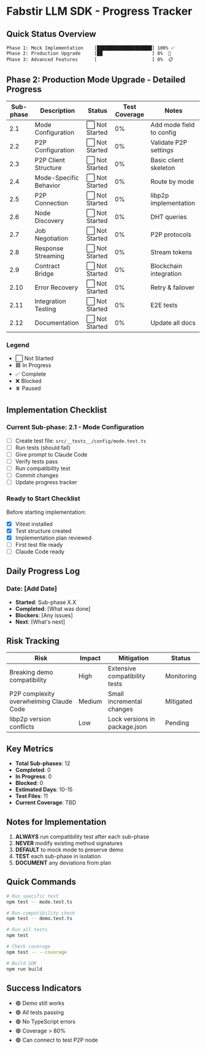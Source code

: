 # Fabstir LLM SDK - Progress Tracker

## Quick Status Overview

```
Phase 1: Mock Implementation    [████████████████████] 100% ✅
Phase 2: Production Upgrade     [██                  ] 8%  🚧
Phase 3: Advanced Features      [                    ] 0%  📋
```

## Phase 2: Production Mode Upgrade - Detailed Progress

| Sub-phase | Description            | Status         | Test Coverage | Notes                    |
| --------- | ---------------------- | -------------- | ------------- | ------------------------ |
| 2.1       | Mode Configuration     | ⬜ Not Started | 0%            | Add mode field to config |
| 2.2       | P2P Configuration      | ⬜ Not Started | 0%            | Validate P2P settings    |
| 2.3       | P2P Client Structure   | ⬜ Not Started | 0%            | Basic client skeleton    |
| 2.4       | Mode-Specific Behavior | ⬜ Not Started | 0%            | Route by mode            |
| 2.5       | P2P Connection         | ⬜ Not Started | 0%            | libp2p implementation    |
| 2.6       | Node Discovery         | ⬜ Not Started | 0%            | DHT queries              |
| 2.7       | Job Negotiation        | ⬜ Not Started | 0%            | P2P protocols            |
| 2.8       | Response Streaming     | ⬜ Not Started | 0%            | Stream tokens            |
| 2.9       | Contract Bridge        | ⬜ Not Started | 0%            | Blockchain integration   |
| 2.10      | Error Recovery         | ⬜ Not Started | 0%            | Retry & failover         |
| 2.11      | Integration Testing    | ⬜ Not Started | 0%            | E2E tests                |
| 2.12      | Documentation          | ⬜ Not Started | 0%            | Update all docs          |

### Legend

- ⬜ Not Started
- 🟦 In Progress
- ✅ Complete
- ❌ Blocked
- ⏸️ Paused

## Implementation Checklist

### Current Sub-phase: 2.1 - Mode Configuration

- [ ] Create test file: `src/__tests__/config/mode.test.ts`
- [ ] Run tests (should fail)
- [ ] Give prompt to Claude Code
- [ ] Verify tests pass
- [ ] Run compatibility test
- [ ] Commit changes
- [ ] Update progress tracker

### Ready to Start Checklist

Before starting implementation:

- [x] Vitest installed
- [x] Test structure created
- [x] Implementation plan reviewed
- [ ] First test file ready
- [ ] Claude Code ready

## Daily Progress Log

### Date: [Add Date]

- **Started**: Sub-phase X.X
- **Completed**: [What was done]
- **Blockers**: [Any issues]
- **Next**: [What's next]

## Risk Tracking

| Risk                                    | Impact | Mitigation                    | Status     |
| --------------------------------------- | ------ | ----------------------------- | ---------- |
| Breaking demo compatibility             | High   | Extensive compatibility tests | Monitoring |
| P2P complexity overwhelming Claude Code | Medium | Small incremental changes     | Mitigated  |
| libp2p version conflicts                | Low    | Lock versions in package.json | Pending    |

## Key Metrics

- **Total Sub-phases**: 12
- **Completed**: 0
- **In Progress**: 0
- **Blocked**: 0
- **Estimated Days**: 10-15
- **Test Files**: 11
- **Current Coverage**: TBD

## Notes for Implementation

1. **ALWAYS** run compatibility test after each sub-phase
2. **NEVER** modify existing method signatures
3. **DEFAULT** to mock mode to preserve demo
4. **TEST** each sub-phase in isolation
5. **DOCUMENT** any deviations from plan

## Quick Commands

```bash
# Run specific test
npm test -- mode.test.ts

# Run compatibility check
npm test -- demo.test.ts

# Run all tests
npm test

# Check coverage
npm test -- --coverage

# Build SDK
npm run build
```

## Success Indicators

- 🟢 Demo still works
- 🟢 All tests passing
- 🟢 No TypeScript errors
- 🟢 Coverage > 80%
- 🟢 Can connect to test P2P node
